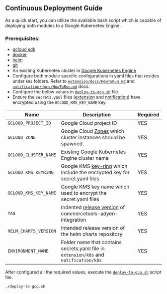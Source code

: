 ## Continuous Deployment Guide

As a quick start, you can utilize the available bash script which is capable of deploying both modules to a 
Google Kubernetes Engine.

### Prerequisites:

- [gcloud sdk](https://cloud.google.com/sdk/docs/install)
- [docker](https://docs.docker.com/get-docker/)
- [helm](https://helm.sh/docs/intro/install/)
- [git](https://git-scm.com/book/en/v2/Getting-Started-Installing-Git)
- An existing Kubernetes cluster in [Google Kubernetes Engine](https://cloud.google.com/kubernetes-engine/docs/quickstart)
- Configure both module specific configurations in yaml files that resides under `k8s` folders.
    Refer to [`extension/docs/HowToRun.md`](../../extension/docs/HowToRun.md) and [`notification/docs/HowToRun.md`](../../notification/docs/HowToRun.md) docs.
- Configure the below values in [`deploy-to-gcp.sh`](deploy-to-gcp.sh) file.
- Ensure the `secrets.yaml` files ([extension](extension/k8s/demo/secrets.yaml) and [notification](notification/k8s/demo/secrets.yaml)) have encrypted using the `GCLOUD_KMS_KEY_NAME` key.

| Name | Description | Required |
| --- | --- | --- |
|`GCLOUD_PROJECT_ID` | Google Cloud project ID | YES |
|`GCLOUD_ZONE` | Google Cloud [Zones](https://cloud.google.com/compute/docs/regions-zones#available) which cluster instances should be spawned. | YES |
|`GCLOUD_CLUSTER_NAME` | Existing Google Kubernetes Engine cluster name | YES |
|`GCLOUD_KMS_KEYRING` | Google KMS [key-ring](https://cloud.google.com/kms/docs/resource-hierarchy#key_rings) which include the encrypted key for secret.yaml files | YES |
|`GCLOUD_KMS_KEY_NAME` | Google KMS key name which used to encrypt the secret.yaml files | YES |
|`TAG` | Indented [release version](https://github.com/commercetools/commercetools-adyen-integration/releases) of commercetools-adyen-integration | YES |
|`HELM_CHARTS_VERSION` | Intended release version of the helm charts repository | YES |
|`ENVIRONMENT_NAME` | Folder name that contains secrets.yaml file in `extension/k8s` and `notification/k8s` | YES |

After configured all the required values, execute the [`deploy-to-gcp.sh`](deploy-to-gcp.sh) script file.
```
./deploy-to-gcp.sh
```



